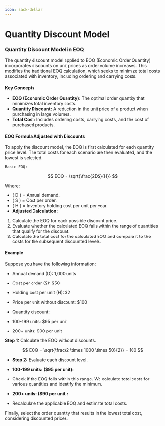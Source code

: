 ```yaml
---
icon: sack-dollar
---
```


# Quantity Discount Model

### Quantity Discount Model in EOQ

The quantity discount model applied to EOQ (Economic Order Quantity) incorporates discounts on unit prices as order volume increases. This modifies the traditional EOQ calculation, which seeks to minimize total costs associated with inventory, including ordering and carrying costs.

#### Key Concepts

* **EOQ (Economic Order Quantity):** The optimal order quantity that minimizes total inventory costs.
* **Quantity Discount:** A reduction in the unit price of a product when purchasing in large volumes.
* **Total Cost:** Includes ordering costs, carrying costs, and the cost of purchased products.

#### EOQ Formula Adjusted with Discounts

To apply the discount model, the EOQ is first calculated for each quantity price level. The total costs for each scenario are then evaluated, and the lowest is selected.

```
Basic EOQ:
```

$$
EOQ = \sqrt{\frac{2DS}{H}}
$$

Where:

* ( D ) = Annual demand.
* ( S ) = Cost per order.
* ( H ) = Inventory holding cost per unit per year.
* **Adjusted Calculation:**

1. Calculate the EOQ for each possible discount price.
2. Evaluate whether the calculated EOQ falls within the range of quantities that qualify for the discount.
3. Calculate the total cost for the calculated EOQ and compare it to the costs for the subsequent discounted levels.

#### Example

Suppose you have the following information:

* Annual demand (D): 1,000 units
* Cost per order (S): $50
* Holding cost per unit (H): $2
* Price per unit without discount: $100
* Quantity discount:

* 100-199 units: $95 per unit
* 200+ units: $90 per unit

**Step 1:** Calculate the EOQ without discounts.

$$
EOQ = \sqrt{\frac{2 \times 1000 \times 50}{2}} = 100
$$

* **Step 2:** Evaluate each discount level.
* **100-199 units: ($95 per unit):**
* Check if the EOQ falls within this range. We calculate total costs for various quantities and identify the minimum.
* **200+ units: ($90 per unit):**

* Recalculate the applicable EOQ and estimate total costs.

Finally, select the order quantity that results in the lowest total cost, considering discounted prices.
